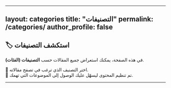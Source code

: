 
---
layout: categories
title: "التصنيفات"
permalink: /categories/
author_profile: false
---

## 🏷️ استكشف التصنيفات

في هذه الصفحة، يمكنك استعراض جميع المقالات حسب **التصنيفات (الفئات)**.

🔹 اختر التصنيف الذي ترغب في تصفح مقالاته.  
🔹 تم تنظيم المحتوى ليسهّل عليك الوصول إلى الموضوعات التي تهمك.

---
